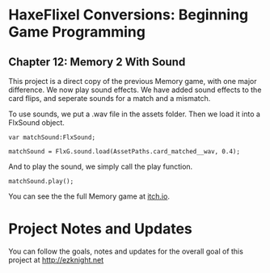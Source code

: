 # HaxeFlixel Conversions: Beginning Game Programming
## Chapter 12: Memory 2 With Sound

This project is a direct copy of the previous Memory game, with one major difference. We now play sound effects. We have added sound effects to the card flips, and seperate sounds for a match and a mismatch. 

To use sounds, we put a .wav file in the assets folder. Then we load it into a FlxSound object.

```
var matchSound:FlxSound;

matchSound = FlxG.sound.load(AssetPaths.card_matched__wav, 0.4);
```

And to play the sound, we simply call the play function.

```
matchSound.play();
```

You can see the the full Memory game at [itch.io](https://heroofdermwood.itch.io/bgp-memory-example).

# Project Notes and Updates
You can follow the goals, notes and updates for the overall goal of this project at  http://ezknight.net